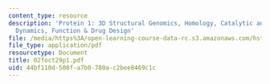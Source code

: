 ```yaml
---
content_type: resource
description: 'Protein 1: 3D Structural Genomics, Homology, Catalytic and Regulatory
  Dynamics, Function & Drug Design'
file: /media/https%3A/open-learning-course-data-rc.s3.amazonaws.com/hst-508-genomics-and-computational-biology-fall-2002/44bf110d508fa7b0780ac2bee8469c1c_02foct29p1.pdf
file_type: application/pdf
resourcetype: Document
title: 02foct29p1.pdf
uid: 44bf110d-508f-a7b0-780a-c2bee8469c1c
---
```

